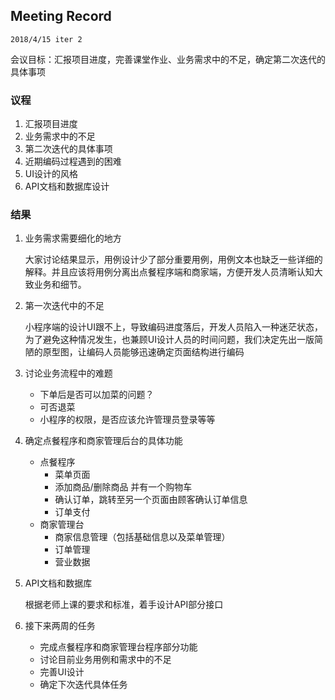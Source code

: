 ## Meeting Record

`2018/4/15 iter 2`

会议目标：汇报项目进度，完善课堂作业、业务需求中的不足，确定第二次迭代的具体事项

### 议程

1. 汇报项目进度
2. 业务需求中的不足
3. 第二次迭代的具体事项
4. 近期编码过程遇到的困难
5. UI设计的风格
6. API文档和数据库设计

### 结果

1. 业务需求需要细化的地方

   大家讨论结果显示，用例设计少了部分重要用例，用例文本也缺乏一些详细的解释。并且应该将用例分离出点餐程序端和商家端，方便开发人员清晰认知大致业务和细节。

2. 第一次迭代中的不足


   小程序端的设计UI跟不上，导致编码进度落后，开发人员陷入一种迷茫状态，为了避免这种情况发生，也兼顾UI设计人员的时间问题，我们决定先出一版简陋的原型图，让编码人员能够迅速确定页面结构进行编码

3. 讨论业务流程中的难题

   * 下单后是否可以加菜的问题？
   * 可否退菜
   * 小程序的权限，是否应该允许管理员登录等等

4. 确定点餐程序和商家管理后台的具体功能

   * 点餐程序
     * 菜单页面
     * 添加商品/删除商品 并有一个购物车
     * 确认订单，跳转至另一个页面由顾客确认订单信息
     * 订单支付
   * 商家管理台
     * 商家信息管理（包括基础信息以及菜单管理）
     * 订单管理
     * 营业数据

5. API文档和数据库

   根据老师上课的要求和标准，着手设计API部分接口

6. 接下来两周的任务

   * 完成点餐程序和商家管理台程序部分功能
   * 讨论目前业务用例和需求中的不足
   * 完善UI设计
   * 确定下次迭代具体任务